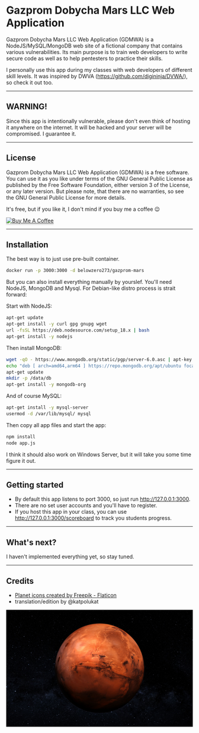 # Gazprom Dobycha Mars LLC Web Application

Gazprom Dobycha Mars LLC Web Application (GDMWA) is a NodeJS/MySQL/MongoDB web site of a fictional company that contains various vulnerabilities. 
Its main purpose is to train web developers to write secure code as well as to help pentesters to practice their skills. 

I personally use this app during my classes with web developers of different skill levels. 
It was inspired by DWVA (https://github.com/digininja/DVWA/), so check it out too. 

- - -

## WARNING!

Since this app is intentionally vulnerable, please don't even think of hosting it anywhere on the internet. It will be hacked and your server will be compromised. I guarantee it.

- - -

## License

Gazprom Dobycha Mars LLC Web Application (GDMWA) is a free software. You can use it as you like under terms of the GNU General Public License as published by the Free Software Foundation, either version 3 of the License, or any later version. But please note, that there are no warranties, so see the GNU General Public License for more details. 
 
It's free, but if you like it, I don't mind if you buy me a coffee :wink:

<a href="https://www.buymeacoffee.com/belowzero273" target="_blank"><img src="https://www.buymeacoffee.com/assets/img/custom_images/orange_img.png" alt="Buy Me A Coffee" style="height: 41px !important;width: 174px !important;box-shadow: 0px 3px 2px 0px rgba(190, 190, 190, 0.5) !important;-webkit-box-shadow: 0px 3px 2px 0px rgba(190, 190, 190, 0.5) !important;" ></a>

- - -

## Installation

The best way is to just use pre-built container. 

```bash
docker run -p 3000:3000 -d belowzero273/gazprom-mars
```

But you can also install everything manually by yourslef. You'll need NodeJS, MongoDB and Mysql. For Debian-like distro process is strait forward:

Start with NodeJS:

```bash
apt-get update 
apt-get install -y curl gpg gnupg wget
url -fsSL https://deb.nodesource.com/setup_18.x | bash
apt-get install -y nodejs
```
Then install MongoDB:
```bash
wget -qO - https://www.mongodb.org/static/pgp/server-6.0.asc | apt-key add -
echo "deb [ arch=amd64,arm64 ] https://repo.mongodb.org/apt/ubuntu focal/mongodb-org/6.0 multiverse" | tee /etc/apt/sources.list.d/mongodb-org-6.0.list 
apt-get update
mkdir -p /data/db
apt-get install -y mongodb-org 
```
And of course MySQL:
```bash
apt-get install -y mysql-server
usermod -d /var/lib/mysql/ mysql
```
Then copy all app files and start the app:
```bash
npm install
node app.js
```

I think it should also work on Windows Server, but it will take you some time figure it out.

- - -

## Getting started
- By default this app listens to port 3000, so just run http://127.0.0.1:3000.
- There are no set user accounts and you'll have to register.
- If you host this app in your class, you can use http://127.0.0.1:3000/scoreboard to track you students progress.

- - -

## What's next?

I haven't implemented everything yet, so stay tuned.
- - -
## Credits

- <a href="https://www.flaticon.com/free-icons/planet" title="planet icons">Planet icons created by Freepik - Flaticon</a>
- translation/edition by @katpolukat 

![My Image](/public/img/mars.jpg)

